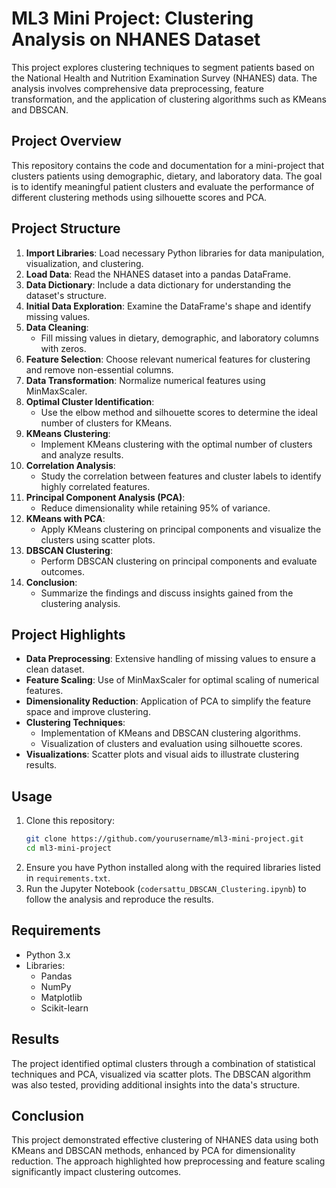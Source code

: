 # ML3 Mini Project: Clustering Analysis on NHANES Dataset

This project explores clustering techniques to segment patients based on the National Health and Nutrition Examination Survey (NHANES) data. The analysis involves comprehensive data preprocessing, feature transformation, and the application of clustering algorithms such as KMeans and DBSCAN.

## Project Overview

This repository contains the code and documentation for a mini-project that clusters patients using demographic, dietary, and laboratory data. The goal is to identify meaningful patient clusters and evaluate the performance of different clustering methods using silhouette scores and PCA.

## Project Structure

1. **Import Libraries**: Load necessary Python libraries for data manipulation, visualization, and clustering.
2. **Load Data**: Read the NHANES dataset into a pandas DataFrame.
3. **Data Dictionary**: Include a data dictionary for understanding the dataset's structure.
4. **Initial Data Exploration**: Examine the DataFrame's shape and identify missing values.
5. **Data Cleaning**:
   - Fill missing values in dietary, demographic, and laboratory columns with zeros.
6. **Feature Selection**: Choose relevant numerical features for clustering and remove non-essential columns.
7. **Data Transformation**: Normalize numerical features using MinMaxScaler.
8. **Optimal Cluster Identification**:
   - Use the elbow method and silhouette scores to determine the ideal number of clusters for KMeans.
9. **KMeans Clustering**:
   - Implement KMeans clustering with the optimal number of clusters and analyze results.
10. **Correlation Analysis**:
    - Study the correlation between features and cluster labels to identify highly correlated features.
11. **Principal Component Analysis (PCA)**:
    - Reduce dimensionality while retaining 95% of variance.
12. **KMeans with PCA**:
    - Apply KMeans clustering on principal components and visualize the clusters using scatter plots.
13. **DBSCAN Clustering**:
    - Perform DBSCAN clustering on principal components and evaluate outcomes.
14. **Conclusion**:
    - Summarize the findings and discuss insights gained from the clustering analysis.

## Project Highlights

- **Data Preprocessing**: Extensive handling of missing values to ensure a clean dataset.
- **Feature Scaling**: Use of MinMaxScaler for optimal scaling of numerical features.
- **Dimensionality Reduction**: Application of PCA to simplify the feature space and improve clustering.
- **Clustering Techniques**:
  - Implementation of KMeans and DBSCAN clustering algorithms.
  - Visualization of clusters and evaluation using silhouette scores.
- **Visualizations**: Scatter plots and visual aids to illustrate clustering results.

## Usage

1. Clone this repository:
   ```bash
   git clone https://github.com/yourusername/ml3-mini-project.git
   cd ml3-mini-project
   ```
2. Ensure you have Python installed along with the required libraries listed in `requirements.txt`.
3. Run the Jupyter Notebook (`codersattu_DBSCAN_Clustering.ipynb`) to follow the analysis and reproduce the results.

## Requirements

- Python 3.x
- Libraries:
  - Pandas
  - NumPy
  - Matplotlib
  - Scikit-learn

## Results

The project identified optimal clusters through a combination of statistical techniques and PCA, visualized via scatter plots. The DBSCAN algorithm was also tested, providing additional insights into the data's structure.

## Conclusion

This project demonstrated effective clustering of NHANES data using both KMeans and DBSCAN methods, enhanced by PCA for dimensionality reduction. The approach highlighted how preprocessing and feature scaling significantly impact clustering outcomes.
